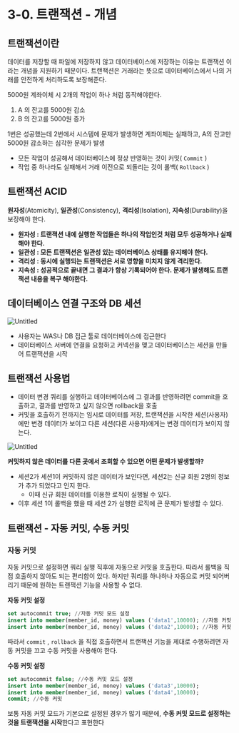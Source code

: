 # 3-0.  트랜잭션 - 개념

## 트랜잭션이란

데이터를 저장할 때 파일에 저장하지 않고 데이터베이스에 저장하는 이유는 트랜잭션 이라는 개념을 지원하기 때문이다. 트랜잭션은 거래라는 뜻으로 데이터베이스에서 나의 거래를 안전하게 처리하도록 보장해준다.

5000원 계좌이체 시 2개의 작업이 하나 처럼 동작해야한다.

1. A 의 잔고를 5000원 감소
2. B 의 잔고를 5000원 증가

1번은 성공했는데 2번에서 시스템에 문제가 발생하면 계좌이체는 실패하고, A의 잔고만 5000원 감소하는 심각한 문제가 발생

- 모든 작업이 성공해서 데이터베이스에 정상 반영하는 것이 커밋( `Commit` )
- 작업 중 하나라도 실패해서 거래 이전으로 되돌리는 것이 롤백( `Rollback` )

  

## 트랜잭션 ACID

**원자성**(Atomicity), **일관성**(Consistency), **격리성**(Isolation), **지속성**(Durability)을 보장해야 한다.

- **원자성 : 트랜젹션 내에 실행한 작업들은 하나의 작업인것 처럼 모두 성공하거나 실패해야 한다.**
- **일관성 : 모든 트랜잭션은 일관성 있는 데이터베이스 상태를 유지해야 한다.**
- **격리성 : 동시에 실행되는 트랜잭션은 서로 영향을 미치지 않게 격리한다.**
- **지속성 : 성공적으로 끝내면 그 결과가 항상 기록되어야 한다. 문제가 발생해도 트랜잭션 내용을 복구 해야한다.**

## 데이터베이스 연결 구조와 DB 세션

![Untitled](3-0%20%E1%84%90%E1%85%B3%E1%84%85%E1%85%A2%E1%86%AB%E1%84%8C%E1%85%A2%E1%86%A8%E1%84%89%E1%85%A7%E1%86%AB%20-%20%E1%84%80%E1%85%A2%E1%84%82%E1%85%A7%E1%86%B7%20212d33e42d62472c97ab8dea0bbf2e34/Untitled.png)

- 사용자는 WAS나 DB 접근 툴로 데이터베이스에 접근한다
- 데이터베이스 서버에 연결을 요청하고 커넥션을 맺고 데이터베이스는 세션을 만들어 트랜잭션을 시작

## 트랜잭션 사용법

- 데이터 변경 쿼리를 실행하고 데이터베이스에 그 결과를 반영하려면 commit을 호출하고, 결과를 반영하고 싶지 않으면 rollback을 호출
- 커밋을 호출하기 전까지는 임시로 데이터를 저장, 트랜잭션을 시작한 세션(사용자)에만 변경 데이터가 보이고 다른 세션(다른 사용자)에게는 변경 데이터가 보이지 않는다.

![Untitled](3-0%20%E1%84%90%E1%85%B3%E1%84%85%E1%85%A2%E1%86%AB%E1%84%8C%E1%85%A2%E1%86%A8%E1%84%89%E1%85%A7%E1%86%AB%20-%20%E1%84%80%E1%85%A2%E1%84%82%E1%85%A7%E1%86%B7%20212d33e42d62472c97ab8dea0bbf2e34/Untitled%201.png)

**커밋하지 않은 데이터를 다른 곳에서 조회할 수 있으면 어떤 문제가 발생할까?**

- 세션2가 세션1이 커밋하지 않은 데이터가 보인다면, 세션2는 신규 회원 2명의 정보가 추가 되었다고 인지 한다.
    - 이때 신규 회원 데이터를 이용한 로직이 실행될 수 있다.
- 이후 세션 1이 롤백을 했을 때 세션 2가 실행한 로직에 큰 문제가 발생할 수 있다.

## 트랜잭션 - 자동 커밋, 수동 커밋

### 자동 커밋

자동 커밋으로 설정하면 쿼리 실행 직후에 자동으로 커밋을 호출한다. 따라서 롤백을 직접 호출하지 않아도 되는 편리함이 있다. 하지만 쿼리를 하나하나 자동으로 커밋 되어버리기 때문에 원하는 트랜잭션 기능을 사용할 수 없다.

**자동 커밋 설정**

```sql
set autocommit true; //자동 커밋 모드 설정
insert into member(member_id, money) values ('data1',10000); //자동 커밋
insert into member(member_id, money) values ('data2',10000); //자동 커밋
```

따라서 `commit` , `rollback` 을 직접 호출하면서 트랜잭션 기능을 제대로 수행하려면 자동 커밋을 끄고 수동 커밋을 사용해야 한다.

**수동 커밋 설정**

```sql
set autocommit false; //수동 커밋 모드 설정
insert into member(member_id, money) values ('data3',10000);
insert into member(member_id, money) values ('data4',10000);
commit; //수동 커밋
```

보통 자동 커밋 모드가 기본으로 설정된 경우가 많기 때문에, **수동 커밋 모드로 설정하는 것을 트랜잭션을 시작**한다고 표현한다